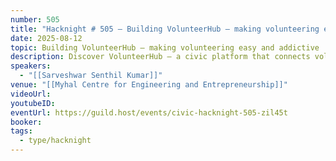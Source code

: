 ```yaml
---
number: 505
title: "Hacknight # 505 – Building VolunteerHub — making volunteering easy and addictive"
date: 2025-08-12
topic: Building VolunteerHub — making volunteering easy and addictive
description: Discover VolunteerHub — a civic platform that connects volunteers with meaningful local opportunities. Learn how it leverages smart matching, verification, and incentive systems to make community engagement easier, transparent, and impactful.
speakers:
  - "[[Sarveshwar Senthil Kumar]]"
venue: "[[Myhal Centre for Engineering and Entrepreneurship]]"
videoUrl:
youtubeID:
eventUrl: https://guild.host/events/civic-hacknight-505-zil45t
booker:
tags:
  - type/hacknight
---
```

